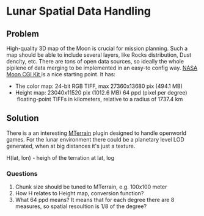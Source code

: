 # Lunar Spatial Data Handling

## Problem
High-quality 3D map of the Moon is crucial for mission planning. Such a map should be able to include several layers, like Rocks distribution, Dust dencity, etc.
There are tons of open data sources, so ideally the whole pipilene of data merging to be implemented in an easy-to config way.
[NASA Moon CGI Kit ](https://svs.gsfc.nasa.gov/cgi-bin/details.cgi?aid=4720)is a nice starting point. It has:
- The color map: 24-bit RGB TIFF, max 27360x13680 pix (494.1 MB)
- Height map: 23040x11520 pix (1012.6 MB)  64 ppd (pixel per degree)  floating-point TIFFs in kilometers, relative to a radius of 1737.4 km


## Solution

There is a an interesting [MTerrain](https://github.com/mohsenph69/Godot-MTerrain-plugin) plugin designed to handle openworld games. For the lunar environment there could be a planetary level LOD generated, when at big distances it's just a texture.

H(lat, lon) - heigh of the terration at lat, log

### Questions
1. Chunk size should be tuned to MTerrain, e.g. 100x100 meter
2. How H relates to Height map, conversion function?
3. What 64 ppd means? It means that for each degree there are 8 measures, so spatial resoultion is 1/8 of the degree? 